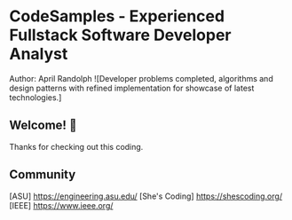 # CodeSamples - Experienced Fullstack Software Developer Analyst
Author: April Randolph
![Developer problems completed, algorithms and design patterns with refined implementation for showcase of latest technologies.]
## Welcome! 👋

Thanks for checking out this coding.  


## Community 
[ASU] https://engineering.asu.edu/
[She's Coding] https://shescoding.org/
[IEEE] https://www.ieee.org/
